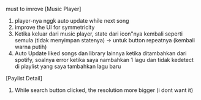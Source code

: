 must to imrove
[Music Player]

1. player-nya nggk auto update while next song
2. improve the UI for symmetricity
3. Ketika keluar dari music player, state dari icon"nya kembali seperti semula (tidak menyimpan statenya) -> untuk button repeatnya (kembali warna putih)
4. Auto Update liked songs dan library lainnya ketika ditambahkan dari spotify, soalnya error ketika saya nambahkan 1 lagu dan tidak kedetect di playlist yang saya tambahkan lagu baru

[Paylist Detail]

1. While search button clicked, the resolution more bigger (i dont want it)
